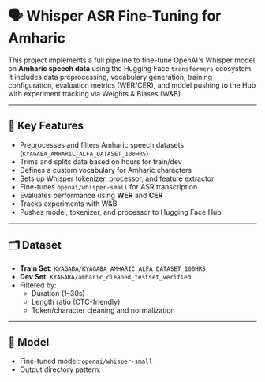 # 🗣️ Whisper ASR Fine-Tuning for Amharic

This project implements a full pipeline to fine-tune OpenAI's Whisper model on **Amharic speech data** using the Hugging Face `transformers` ecosystem. It includes data preprocessing, vocabulary generation, training configuration, evaluation metrics (WER/CER), and model pushing to the Hub with experiment tracking via Weights & Biases (W&B).

---

## 📌 Key Features

- Preprocesses and filters Amharic speech datasets (`KYAGABA_AMHARIC_ALFA_DATASET_100HRS`)
- Trims and splits data based on hours for train/dev
- Defines a custom vocabulary for Amharic characters
- Sets up Whisper tokenizer, processor, and feature extractor
- Fine-tunes `openai/whisper-small` for ASR transcription
- Evaluates performance using **WER** and **CER**
- Tracks experiments with W&B
- Pushes model, tokenizer, and processor to Hugging Face Hub

---

## 🗂️ Dataset

- **Train Set**: `KYAGABA/KYAGABA_AMHARIC_ALFA_DATASET_100HRS`
- **Dev Set**: `KYAGABA/amharic_cleaned_testset_verified`
- Filtered by:
  - Duration (1–30s)
  - Length ratio (CTC-friendly)
  - Token/character cleaning and normalization

---

## 🤖 Model

- Fine-tuned model: `openai/whisper-small`
- Output directory pattern:  
